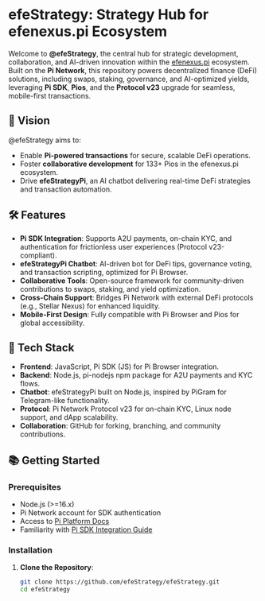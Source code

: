 # efeStrategy: Strategy Hub for efenexus.pi Ecosystem

Welcome to **@efeStrategy**, the central hub for strategic development, collaboration, and AI-driven innovation within the [efenexus.pi](https://efeguidecfeaefdf1768.pinet.com) ecosystem. Built on the **Pi Network**, this repository powers decentralized finance (DeFi) solutions, including swaps, staking, governance, and AI-optimized yields, leveraging **Pi SDK**, **Pios**, and the **Protocol v23** upgrade for seamless, mobile-first transactions.

## 🚀 Vision
@efeStrategy aims to:
- Enable **Pi-powered transactions** for secure, scalable DeFi operations.
- Foster **collaborative development** for 133+ Pios in the efenexus.pi ecosystem.
- Drive **efeStrategyPi**, an AI chatbot delivering real-time DeFi strategies and transaction automation.

## 🛠️ Features
- **Pi SDK Integration**: Supports A2U payments, on-chain KYC, and authentication for frictionless user experiences (Protocol v23-compliant).
- **efeStrategyPi Chatbot**: AI-driven bot for DeFi tips, governance voting, and transaction scripting, optimized for Pi Browser.
- **Collaborative Tools**: Open-source framework for community-driven contributions to swaps, staking, and yield optimization.
- **Cross-Chain Support**: Bridges Pi Network with external DeFi protocols (e.g., Stellar Nexus) for enhanced liquidity.
- **Mobile-First Design**: Fully compatible with Pi Browser and Pios for global accessibility.

## 🧩 Tech Stack
- **Frontend**: JavaScript, Pi SDK (JS) for Pi Browser integration.
- **Backend**: Node.js, pi-nodejs npm package for A2U payments and KYC flows.
- **Chatbot**: efeStrategyPi built on Node.js, inspired by PiGram for Telegram-like functionality.
- **Protocol**: Pi Network Protocol v23 for on-chain KYC, Linux node support, and dApp scalability.
- **Collaboration**: GitHub for forking, branching, and community contributions.

## 📚 Getting Started
### Prerequisites
- Node.js (>=16.x)
- Pi Network account for SDK authentication
- Access to [Pi Platform Docs](https://github.com/pi-apps/pi-platform-docs)
- Familiarity with [Pi SDK Integration Guide](https://github.com/pi-apps/pi-sdk-integration-guide)

### Installation
1. **Clone the Repository**:
   ```bash
   git clone https://github.com/efeStrategy/efeStrategy.git
   cd efeStrategy
